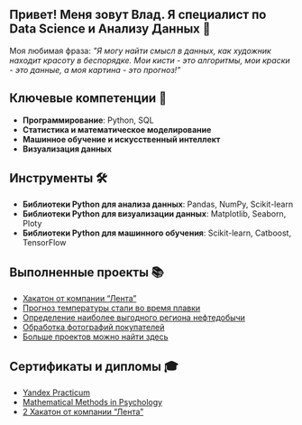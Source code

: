 ## **Привет!** Меня зовут Влад. Я специалист по Data Science и Анализу Данных 👋
Моя любимая фраза: *"Я могу найти смысл в данных, как художник находит красоту в беспорядке. Мои кисти - это алгоритмы, мои краски - это данные, а моя картина - это прогноз!"* 


## Ключевые компетенции 🎯
- **Программирование**: Python, SQL
- **Статистика и математическое моделирование**
- **Машинное обучение и искусственный интеллект**
- **Визуализация данных**

## Инструменты 🛠️
- **Библиотеки Python для анализа данных**: Pandas, NumPy, Scikit-learn
- **Библиотеки Python для визуализации данных**: Matplotlib, Seaborn, Ploty
- **Библиотеки Python для машинного обучения**: Scikit-learn, Catboost, TensorFlow 

## Выполненные проекты 📚
- [Хакатон от компании “Лента”](https://github.com/ThreeHundredsperSecond/Lenta_Hackathon/blob/main/README.md)
- [Прогноз температуры стали во время плавки](https://github.com/ThreeHundredsperSecond/data-science-portfolio/tree/master/steel_temperature_prediction)
- [Определение наиболее выгодного региона нефтедобычи](https://github.com/ThreeHundredsperSecond/data-science-portfolio/tree/master/oil_region_with_highest_profit)
- [Обработка фотографий покупателей](https://github.com/ThreeHundredsperSecond/data-science-portfolio/tree/master/oil_region_with_highest_profit)
- [Больше проектов можно найти здесь](https://github.com/ThreeHundredsperSecond/data-science-portfolio)

## Сертификаты и дипломы 🎓
- [Yandex Practicum](https://github.com/ThreeHundredsperSecond/images/blob/main/Vladislav%20Chumachenko_20232DS00675.pdf)
- [Mathematical Methods in Psychology](https://github.com/ThreeHundredsperSecond/images/blob/main/Coursera%2093H4TPACUZGA.pdf)
- [2 Хакатон от компании “Лента”](https://github.com/ThreeHundredsperSecond/images/blob/main/42.png)
<!--
**ThreeHundredsperSecond/ThreeHundredsperSecond** is a ✨ _special_ ✨ repository because its `README.md` (this file) appears on your GitHub profile.

Here are some ideas to get you started:

- 🔭 I’m currently working on ...
- 🌱 I’m currently learning ...
- 👯 I’m looking to collaborate on ...
- 🤔 I’m looking for help with ...
- 💬 Ask me about ...
- 📫 How to reach me: ...
- 😄 Pronouns: ...
- ⚡ Fun fact: ...
-->
